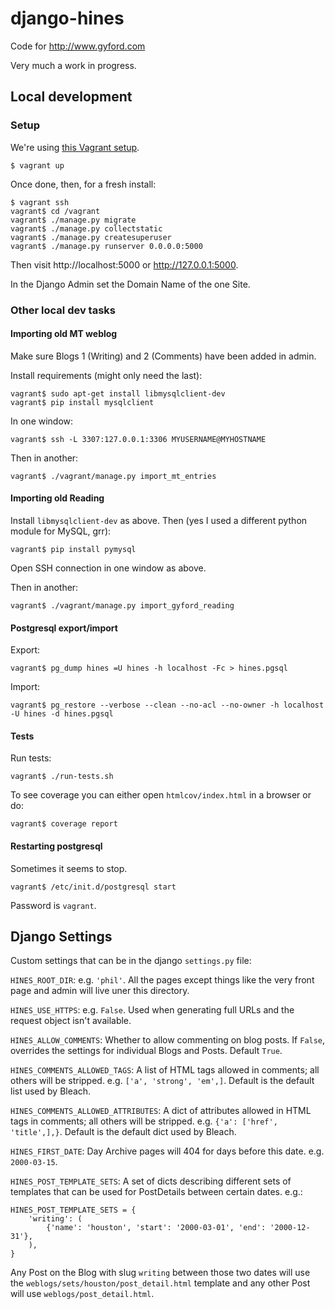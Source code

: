 # django-hines

Code for http://www.gyford.com

Very much a work in progress.


## Local development

### Setup

We're using [this Vagrant setup](https://github.com/philgyford/vagrant-heroku-cedar-16-python).

	$ vagrant up

Once done, then, for a fresh install:

	$ vagrant ssh
	vagrant$ cd /vagrant
	vagrant$ ./manage.py migrate
	vagrant$ ./manage.py collectstatic
	vagrant$ ./manage.py createsuperuser
	vagrant$ ./manage.py runserver 0.0.0.0:5000

Then visit http://localhost:5000 or http://127.0.0.1:5000.

In the Django Admin set the Domain Name of the one Site.

### Other local dev tasks

#### Importing old MT weblog

Make sure Blogs 1 (Writing) and 2 (Comments) have been added in admin.

Install requirements (might only need the last):

	vagrant$ sudo apt-get install libmysqlclient-dev
	vagrant$ pip install mysqlclient

In one window:

	vagrant$ ssh -L 3307:127.0.0.1:3306 MYUSERNAME@MYHOSTNAME

Then in another:

	vagrant$ ./vagrant/manage.py import_mt_entries

#### Importing old Reading

Install `libmysqlclient-dev` as above. Then (yes I used a different python
module for MySQL, grr):

	vagrant$ pip install pymysql

Open SSH connection in one window as above.

Then in another:

	vagrant$ ./vagrant/manage.py import_gyford_reading

#### Postgresql export/import

Export:

	vagrant$ pg_dump hines =U hines -h localhost -Fc > hines.pgsql

Import:

	vagrant$ pg_restore --verbose --clean --no-acl --no-owner -h localhost -U hines -d hines.pgsql

#### Tests

Run tests:

	vagrant$ ./run-tests.sh

To see coverage you can either open `htmlcov/index.html` in a browser or do:

	vagrant$ coverage report


#### Restarting postgresql

Sometimes it seems to stop.

	vagrant$ /etc/init.d/postgresql start

Password is `vagrant`.


## Django Settings

Custom settings that can be in the django `settings.py` file:

``HINES_ROOT_DIR``: e.g. `'phil'`. All the pages except things like the very
front page and admin will live uner this directory.

``HINES_USE_HTTPS``: e.g. `False`. Used when generating full URLs and the
request object isn't available.

``HINES_ALLOW_COMMENTS``: Whether to allow commenting on blog posts. If
``False``, overrides the settings for individual Blogs and Posts. Default
``True``.

``HINES_COMMENTS_ALLOWED_TAGS``: A list of HTML tags allowed in comments; all others will be stripped. e.g. ``['a', 'strong', 'em',]``. Default is the default list used by Bleach.

``HINES_COMMENTS_ALLOWED_ATTRIBUTES``: A dict of attributes allowed in HTML tags in comments; all others will be stripped. e.g. ``{'a': ['href', 'title',],}``. Default is the default dict used by Bleach.

``HINES_FIRST_DATE``: Day Archive pages will 404 for days before this date. e.g.
``2000-03-15``.

``HINES_POST_TEMPLATE_SETS``: A set of dicts describing different sets of
templates that can be used for PostDetails between certain dates. e.g.:
	
	HINES_POST_TEMPLATE_SETS = {
		'writing': (
			{'name': 'houston', 'start': '2000-03-01', 'end': '2000-12-31'},
		),
	}

Any Post on the Blog with slug `writing` between those two dates will use the
`weblogs/sets/houston/post_detail.html` template and any other Post will use
`weblogs/post_detail.html`.
	
